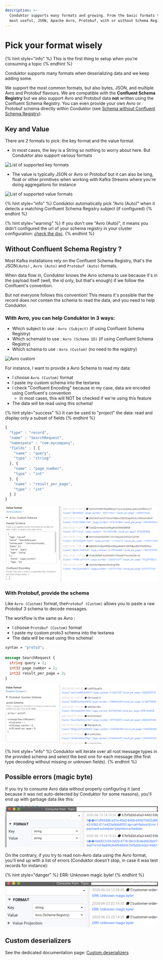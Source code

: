 ```yaml
---
description: >-
  Conduktor supports many formats and growing. From the basic formats to the
  most useful, JSON, Apache Avro, Protobuf, with or without Schema Registry.
---
```


# Pick your format wisely

{% hint style="info" %}
This is the first thing to setup when you're consuming a topic
{% endhint %}

Conduktor supports many formats when deserializing data and we keep adding some.

We support the most common formats, but also bytes, JSON, and multiple Avro and Protobuf flavours. We are compatible with the **Confluent Schema Registry** but we also support Avro and Protobuf data **not** written using the Confluent Schema Registry. You can even provide your own Avro or Protobuf schema directly within Conduktor (see [Schema without Confluent Schema Registry](pick-your-format-wisely.md#without-confluent-schema-registry)).

## Key and Value

There are 2 formats to pick: the key format and the value format.

* In most cases, the key is a String so nothing to worry about here. But Conduktor also support various formats

![List of supported key formats](../../.gitbook/assets/key\_formats.png)

* The value is typically JSON or Avro or Protobuf but it can also be long, float or other primitives when working with Kafka Streams where you're doing aggregations for instance

![List of supported value formats](../../.gitbook/assets/value\_formats.png)

{% hint style="info" %}
Conduktor automatically pick "Avro (Auto)" when it detects a matching Confluent Schema Registry subject (if configured)
{% endhint %}

{% hint style="warning" %}
If you don't see "Avro (Auto)", it means you didn't configured the url of your schema registry in your cluster configuration: [check the doc](https://docs.conduktor.io/kafka-cluster-connection/setting-up-a-connection-to-kafka#schema-registry).
{% endhint %}

## Without Confluent Schema Registry ?

Most Kafka installations rely on the Confluent Schema Registry, that's the JSON`(Auto)` , `Avro (Auto)` and `Protobuf (Auto)` formats.&#x20;

When data flow in, Conduktor knows the Avro schema to use because it's in the payload itself (well, the id only, but that's enough) if we follow the Confluent's convention.

But not everyone follows this convention! This means it's possible that the record does not contain the schema to read the data, and you need to help Conduktor.

### With Avro, you can help Conduktor in 3 ways:

* Which subject to use : `Avro (Subject)` (if using Confluent Schema Registry)
* Which schemaId to use : `Avro (Schema ID)` (if using Confluent Schema Registry)
* Which schema to use : `Avro (Custom)` (no need to the registry)

![Avro custom](../../.gitbook/assets/value\_formats\_avro.png)

For instance, I want to provide a Avro Schema to read my data:

* I choose `Avro (Custom)` format
* I paste my custom schema into the textarea
* I check "Confluent Encoding" because in my case, data are encoded using Confluent's convention
  * In most cases, this will NOT be checked if we're using this feature
* The data will be read using this schema!

{% hint style="success" %}
It can be used to "project" the data: read and display only a subset of fields
{% endhint %}

```javascript
{
  "type" : "record",
  "name" : "SearchRequest",
  "namespace" : "com.mycompany",
  "fields" : [ {
    "name" : "query",
    "type" : "string"
  }, {
    "name" : "page_number",
    "type" : "int"
  }, {
    "name" : "result_per_page",
    "type" : "int"
  } ]
}
```

![Consume using custom Avro schema](<../../.gitbook/assets/image (52).png>)

### With Protobuf, provide the schema

Like `Avro (Custom)` format, the`Protobuf (Custom)` allows you to paste a raw Protobuf 3 schema to decode messages.

The workflow is the same as Avro :&#x20;

* &#x20;I choose `Protobuf (Custom)` format
* I paste my custom proto3 schema into the textarea
* The data will be read using this schema!

```protobuf
syntax = "proto3";

message SearchRequest {
  string query = 1;
  int32 page_number = 2;
  int32 result_per_page = 3;
}
```

![Consume using custom Protobuf Schema](<../../.gitbook/assets/image (54).png>)

{% hint style="info" %}
Conduktor will iterate over all root message types in the provided schema and select the best one for each message (the first type decoding without missing or unknown fields).
{% endhint %}

## Possible errors (magic byte)

If you try to consume Avro data without properly configuring it (and because it was not auto-detected by Conduktor for some reasons), you'll end up with garbage data like this:

![](<../../.gitbook/assets/screenshot-2020-06-25-at-16.13.10 (1).png>)

On the contrary, if you try to read non-Avro data using the Avro format, you'll end up with a list of errors (Conduktor doesn't stop, in case it was test records for instance):

{% hint style="danger" %}
ERR: Unknown magic byte!
{% endhint %}

![](<../../.gitbook/assets/screenshot-2020-06-25-at-16.15.21 (1).png>)

## Custom deserializers

See the dedicated documentation page: [Custom deserializers](custom-deserializers.md)
